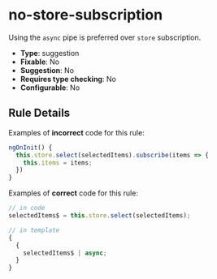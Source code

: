 # no-store-subscription

Using the `async` pipe is preferred over `store` subscription.

- **Type**: suggestion
- **Fixable**: No
- **Suggestion**: No
- **Requires type checking**: No
- **Configurable**: No

<!-- Everything above this generated, do not edit -->
<!-- MANUAL-DOC:START -->

## Rule Details

Examples of **incorrect** code for this rule:

<ngrx-code-example>

```ts
ngOnInit() {
  this.store.select(selectedItems).subscribe(items => {
    this.items = items;
  })
}
```

</ngrx-code-example>

Examples of **correct** code for this rule:

<!-- prettier-ignore -->
<ngrx-code-example>

```ts
// in code
selectedItems$ = this.store.select(selectedItems);

// in template
{
  {
    selectedItems$ | async;
  }
}
```

</ngrx-code-example>
